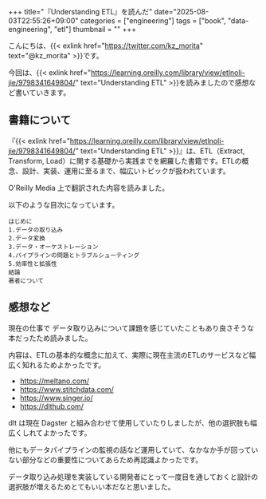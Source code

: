 +++
title="『Understanding ETL』を読んだ"
date="2025-08-03T22:55:26+09:00"
categories = ["engineering"]
tags = ["book", "data-engineering", "etl"]
thumbnail = ""
+++

こんにちは、{{< exlink href="https://twitter.com/kz_morita" text="@kz_morita" >}}です。

今回は、{{< exlink href="https://learning.oreilly.com/library/view/etlnoli-jie/9798341649804/" text="Understanding ETL" >}}を読みましたので感想など書いていきます。


## 書籍について


『{{< exlink href="https://learning.oreilly.com/library/view/etlnoli-jie/9798341649804/" text="Understanding ETL" >}}』は、ETL（Extract, Transform, Load）に関する基礎から実践までを網羅した書籍です。ETLの概念、設計、実装、運用に至るまで、幅広いトピックが扱われています。

O'Reilly Media 上で翻訳された内容を読みました。

以下のような目次になっています。

```
はじめに
1.データの取り込み
2.データ変換
3.データ・オーケストレーション
4.パイプラインの問題とトラブルシューティング
5.効率性と拡張性
結論
著者について
```

## 感想など

現在の仕事で データ取り込みについて課題を感じていたこともあり良さそうな本だったため読みました。

内容は、ETLの基本的な概念に加えて、実際に現在主流のETLのサービスなど幅広く知れるためよかったです。

- https://meltano.com/
- https://www.stitchdata.com/
- https://www.singer.io/
- https://dlthub.com/

dlt は現在 Dagster と組み合わせて使用していたりしましたが、他の選択肢も幅広くしれてよかったです。

他にもデータパイプラインの監視の話など運用していて、なかなか手が回っていない部分などの重要性についてあらため再認識よかったです。

データ取り込み処理を実装している開発者にとって一度目を通しておくと設計の選択肢が増えるためとてもいい本だなと思いました。
